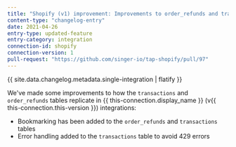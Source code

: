 ```yaml
---
title: "Shopify (v1) improvement: Improvements to order_refunds and transactions tables"
content-type: "changelog-entry"
date: 2021-04-26
entry-type: updated-feature
entry-category: integration
connection-id: shopify
connection-version: 1
pull-request: "https://github.com/singer-io/tap-shopify/pull/97"
---
```

{{ site.data.changelog.metadata.single-integration | flatify }}

We've made some improvements to how the `transactions` and `order_refunds` tables replicate in {{ this-connection.display_name }} (v{{ this-connection.this-version }}) integrations:

- Bookmarking has been added to the `order_refunds` and `transactions` tables
- Error handling added to the `transactions` table to avoid 429 errors